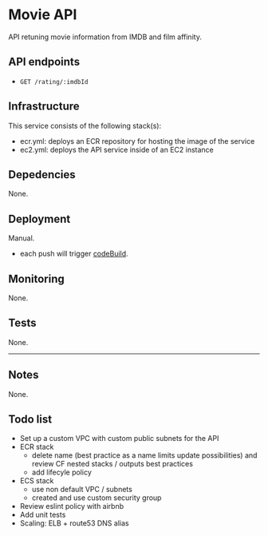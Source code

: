 # Movie API

API retuning movie information from IMDB and film affinity.

## API endpoints

- `GET /rating/:imdbId`

## Infrastructure

This service consists of the following stack(s):

- ecr.yml: deploys an ECR repository for hosting the image of the service
- ec2.yml: deploys the API service inside of an EC2 instance

## Depedencies

None.

## Deployment

Manual.

- each push will trigger [codeBuild](ci/codebuild/).

## Monitoring

None.

## Tests

None.

---

## Notes

None.

## Todo list

* Set up a custom VPC with custom public subnets for the API
* ECR stack 
    - delete name (best practice as a name limits update possibilities) and review CF nested stacks / outputs best practices
    - add lifecyle policy
* ECS stack
    - use non default VPC / subnets
    - created and use custom security group
* Review eslint policy with airbnb
* Add unit tests
* Scaling: ELB + route53 DNS alias